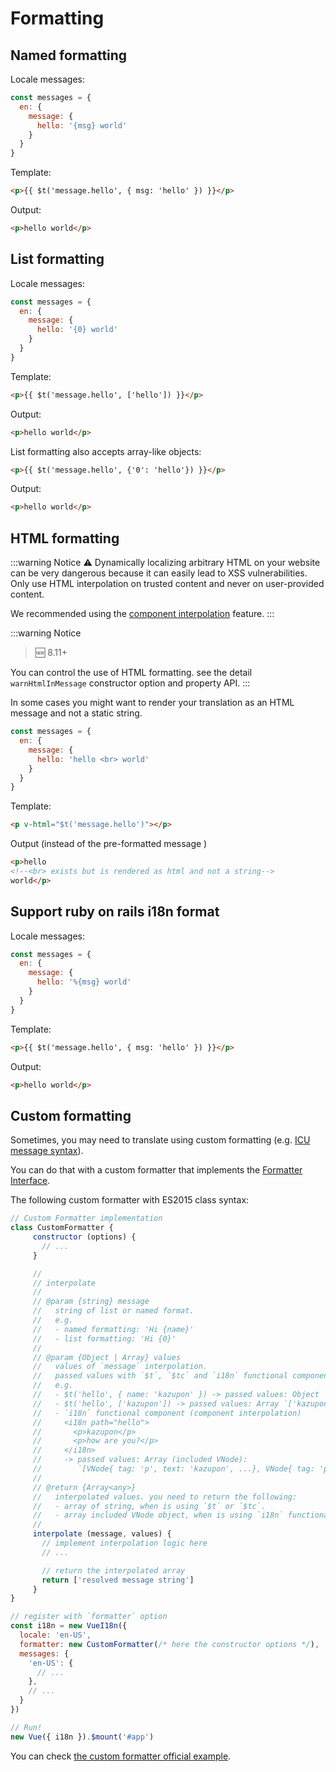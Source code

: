 # Formatting

## Named formatting

Locale messages:

```js
const messages = {
  en: {
    message: {
      hello: '{msg} world'
    }
  }
}
```

Template:

```html
<p>{{ $t('message.hello', { msg: 'hello' }) }}</p>
```

Output:

```html
<p>hello world</p>
```

## List formatting

Locale messages:

```js
const messages = {
  en: {
    message: {
      hello: '{0} world'
    }
  }
}
```

Template:

```html
<p>{{ $t('message.hello', ['hello']) }}</p>
```

Output:

```html
<p>hello world</p>
```

List formatting also accepts array-like objects:

```html
<p>{{ $t('message.hello', {'0': 'hello'}) }}</p>
```

Output:

```html
<p>hello world</p>
```

## HTML formatting

:::warning Notice
:warning: Dynamically localizing arbitrary HTML on your website can be very dangerous because it can easily lead to XSS vulnerabilities. Only use HTML interpolation on trusted content and never on user-provided content.

We recommended using the [component interpolation](interpolation.md) feature.
:::

:::warning Notice
> :new: 8.11+

You can control the use of HTML formatting. see the detail `warnHtmlInMessage` constructor option and property API.
:::

In some cases you might want to render your translation as an HTML message and not a static string.


```js
const messages = {
  en: {
    message: {
      hello: 'hello <br> world'
    }
  }
}
```

Template:


```html
<p v-html="$t('message.hello')"></p>
```

Output (instead of the pre-formatted message )


```html
<p>hello
<!--<br> exists but is rendered as html and not a string-->
world</p>
```


## Support ruby on rails i18n format

Locale messages:

```js
const messages = {
  en: {
    message: {
      hello: '%{msg} world'
    }
  }
}
```

Template:

```html
<p>{{ $t('message.hello', { msg: 'hello' }) }}</p>
```

Output:

```html
<p>hello world</p>
```

## Custom formatting

Sometimes, you may need to translate using custom formatting (e.g. [ICU message syntax](http://userguide.icu-project.org/formatparse/messages)).

You can do that with a custom formatter that implements the [Formatter Interface](https://github.com/kazupon/vue-i18n/blob/dev/decls/i18n.js#L145-L147).

The following custom formatter with ES2015 class syntax:

```js
// Custom Formatter implementation
class CustomFormatter {
     constructor (options) {
       // ...
     }

     //
     // interpolate
     //
     // @param {string} message
     //   string of list or named format.
     //   e.g.
     //   - named formatting: 'Hi {name}'
     //   - list formatting: 'Hi {0}'
     //
     // @param {Object | Array} values
     //   values of `message` interpolation.
     //   passed values with `$t`, `$tc` and `i18n` functional component.
     //   e.g.
     //   - $t('hello', { name: 'kazupon' }) -> passed values: Object `{ name: 'kazupon' }`
     //   - $t('hello', ['kazupon']) -> passed values: Array `['kazupon']`
     //   - `i18n` functional component (component interpolation)
     //     <i18n path="hello">
     //       <p>kazupon</p>
     //       <p>how are you?</p>
     //     </i18n>
     //     -> passed values: Array (included VNode):
     //        `[VNode{ tag: 'p', text: 'kazupon', ...}, VNode{ tag: 'p', text: 'how are you?', ...}]`
     //
     // @return {Array<any>}
     //   interpolated values. you need to return the following:
     //   - array of string, when is using `$t` or `$tc`.
     //   - array included VNode object, when is using `i18n` functional component.
     //
     interpolate (message, values) {
       // implement interpolation logic here
       // ...

       // return the interpolated array
       return ['resolved message string']
     }
}

// register with `formatter` option
const i18n = new VueI18n({
  locale: 'en-US',
  formatter: new CustomFormatter(/* here the constructor options */),
  messages: {
    'en-US': {
      // ...
    },
    // ...
  }
})

// Run!
new Vue({ i18n }).$mount('#app')
```

You can check [the custom formatter official example](https://github.com/kazupon/vue-i18n/tree/dev/examples/formatting/custom).
